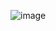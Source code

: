 ![image](https://github.com/nvmarzakov/SoftUni-HTML-and-CSS/assets/114495254/10763ec4-9a27-45e2-b9cb-6390fa13b4ce)
